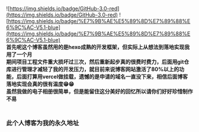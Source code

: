 ![https://img.shields.io/badge/GitHub-3.0-red](https://img.shields.io/badge/GitHub-3.0-red)
![https://img.shields.io/badge/%E7%9B%AE%E5%89%8D%E7%89%88%E6%9C%AC-V5.1-blue](https://img.shields.io/badge/%E7%9B%AE%E5%89%8D%E7%89%88%E6%9C%AC-V5.1-blue)
</br> **首先呢这个博客虽然用的是hexo成熟的开发框架，但实际上从想法到落地实现我用了一个月**
</br>**期间项目工程文件重大损坏过三次，然后重新起步真的很费时费力，后面用git仓库进行管理才减轻了我的开发压力，就目前来说博客网站激活了80%以上的功能，后面打算用vercel做挂载，遗憾的是申请的域名一直没下来，相信后面博客落地实现会真的很有温度😁😁**
</br>**虽然我做的电子相册很简单，但是能留住这分美好的回忆所以请你们好好珍惜制作不易**
### </br> 此个人博客为我的永久地址
